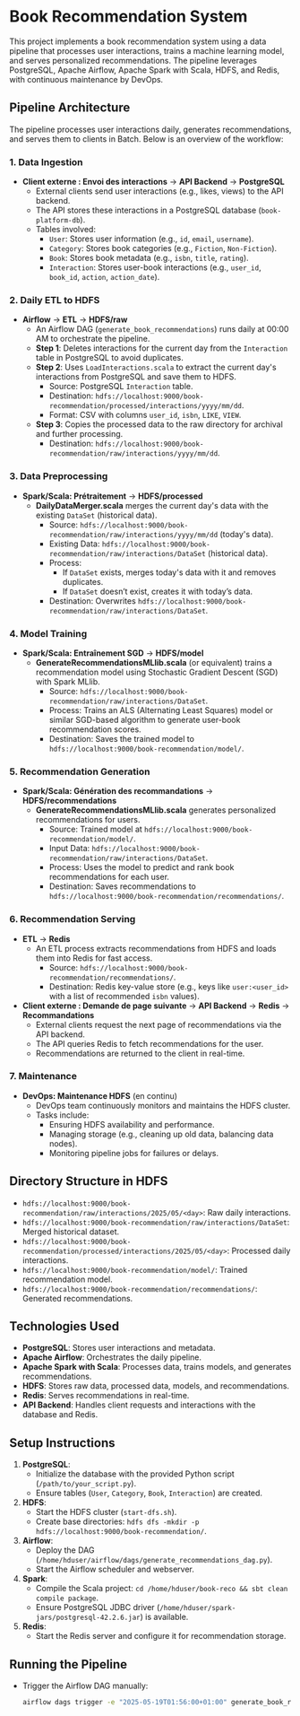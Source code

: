 # Book Recommendation System

This project implements a book recommendation system using a data pipeline that processes user interactions, trains a machine learning model, and serves personalized recommendations. The pipeline leverages PostgreSQL, Apache Airflow, Apache Spark with Scala, HDFS, and Redis, with continuous maintenance by DevOps.

## Pipeline Architecture

The pipeline processes user interactions daily, generates recommendations, and serves them to clients in Batch. Below is an overview of the workflow:

### 1. Data Ingestion
- **Client externe : Envoi des interactions** → **API Backend** → **PostgreSQL**
  - External clients send user interactions (e.g., likes, views) to the API backend.
  - The API stores these interactions in a PostgreSQL database (`book-platform-db`).
  - Tables involved:
    - `User`: Stores user information (e.g., `id`, `email`, `username`).
    - `Category`: Stores book categories (e.g., `Fiction`, `Non-Fiction`).
    - `Book`: Stores book metadata (e.g., `isbn`, `title`, `rating`).
    - `Interaction`: Stores user-book interactions (e.g., `user_id`, `book_id`, `action`, `action_date`).

### 2. Daily ETL to HDFS
- **Airflow** → **ETL** → **HDFS/raw**
  - An Airflow DAG (`generate_book_recommendations`) runs daily at 00:00 AM to orchestrate the pipeline.
  - **Step 1**: Deletes interactions for the current day from the `Interaction` table in PostgreSQL to avoid duplicates.
  - **Step 2**: Uses `LoadInteractions.scala` to extract the current day's interactions from PostgreSQL and save them to HDFS.
    - Source: PostgreSQL `Interaction` table.
    - Destination: `hdfs://localhost:9000/book-recommendation/processed/interactions/yyyy/mm/dd`.
    - Format: CSV with columns `user_id`, `isbn`, `LIKE`, `VIEW`.
  - **Step 3**: Copies the processed data to the raw directory for archival and further processing.
    - Destination: `hdfs://localhost:9000/book-recommendation/raw/interactions/yyyy/mm/dd`.

### 3. Data Preprocessing
- **Spark/Scala: Prétraitement** → **HDFS/processed**
  - **DailyDataMerger.scala** merges the current day's data with the existing `DataSet` (historical data).
    - Source: `hdfs://localhost:9000/book-recommendation/raw/interactions/yyyy/mm/dd` (today's data).
    - Existing Data: `hdfs://localhost:9000/book-recommendation/raw/interactions/DataSet` (historical data).
    - Process:
      - If `DataSet` exists, merges today's data with it and removes duplicates.
      - If `DataSet` doesn’t exist, creates it with today’s data.
    - Destination: Overwrites `hdfs://localhost:9000/book-recommendation/raw/interactions/DataSet`.

### 4. Model Training
- **Spark/Scala: Entraînement SGD** → **HDFS/model**
  - **GenerateRecommendationsMLlib.scala** (or equivalent) trains a recommendation model using Stochastic Gradient Descent (SGD) with Spark MLlib.
    - Source: `hdfs://localhost:9000/book-recommendation/raw/interactions/DataSet`.
    - Process: Trains an ALS (Alternating Least Squares) model or similar SGD-based algorithm to generate user-book recommendation scores.
    - Destination: Saves the trained model to `hdfs://localhost:9000/book-recommendation/model/`.

### 5. Recommendation Generation
- **Spark/Scala: Génération des recommandations** → **HDFS/recommendations**
  - **GenerateRecommendationsMLlib.scala** generates personalized recommendations for users.
    - Source: Trained model at `hdfs://localhost:9000/book-recommendation/model/`.
    - Input Data: `hdfs://localhost:9000/book-recommendation/raw/interactions/DataSet`.
    - Process: Uses the model to predict and rank book recommendations for each user.
    - Destination: Saves recommendations to `hdfs://localhost:9000/book-recommendation/recommendations/`.

### 6. Recommendation Serving
- **ETL** → **Redis**
  - An ETL process extracts recommendations from HDFS and loads them into Redis for fast access.
    - Source: `hdfs://localhost:9000/book-recommendation/recommendations/`.
    - Destination: Redis key-value store (e.g., keys like `user:<user_id>` with a list of recommended `isbn` values).
- **Client externe : Demande de page suivante** → **API Backend** → **Redis** → **Recommandations**
  - External clients request the next page of recommendations via the API backend.
  - The API queries Redis to fetch recommendations for the user.
  - Recommendations are returned to the client in real-time.

### 7. Maintenance
- **DevOps: Maintenance HDFS** (en continu)
  - DevOps team continuously monitors and maintains the HDFS cluster.
  - Tasks include:
    - Ensuring HDFS availability and performance.
    - Managing storage (e.g., cleaning up old data, balancing data nodes).
    - Monitoring pipeline jobs for failures or delays.

## Directory Structure in HDFS
- `hdfs://localhost:9000/book-recommendation/raw/interactions/2025/05/<day>`: Raw daily interactions.
- `hdfs://localhost:9000/book-recommendation/raw/interactions/DataSet`: Merged historical dataset.
- `hdfs://localhost:9000/book-recommendation/processed/interactions/2025/05/<day>`: Processed daily interactions.
- `hdfs://localhost:9000/book-recommendation/model/`: Trained recommendation model.
- `hdfs://localhost:9000/book-recommendation/recommendations/`: Generated recommendations.

## Technologies Used
- **PostgreSQL**: Stores user interactions and metadata.
- **Apache Airflow**: Orchestrates the daily pipeline.
- **Apache Spark with Scala**: Processes data, trains models, and generates recommendations.
- **HDFS**: Stores raw data, processed data, models, and recommendations.
- **Redis**: Serves recommendations in real-time.
- **API Backend**: Handles client requests and interactions with the database and Redis.

## Setup Instructions
1. **PostgreSQL**:
   - Initialize the database with the provided Python script (`/path/to/your_script.py`).
   - Ensure tables (`User`, `Category`, `Book`, `Interaction`) are created.
2. **HDFS**:
   - Start the HDFS cluster (`start-dfs.sh`).
   - Create base directories: `hdfs dfs -mkdir -p hdfs://localhost:9000/book-recommendation/`.
3. **Airflow**:
   - Deploy the DAG (`/home/hduser/airflow/dags/generate_recommendations_dag.py`).
   - Start the Airflow scheduler and webserver.
4. **Spark**:
   - Compile the Scala project: `cd /home/hduser/book-reco && sbt clean compile package`.
   - Ensure PostgreSQL JDBC driver (`/home/hduser/spark-jars/postgresql-42.2.6.jar`) is available.
5. **Redis**:
   - Start the Redis server and configure it for recommendation storage.

## Running the Pipeline
- Trigger the Airflow DAG manually:
  ```bash
  airflow dags trigger -e "2025-05-19T01:56:00+01:00" generate_book_recommendations
